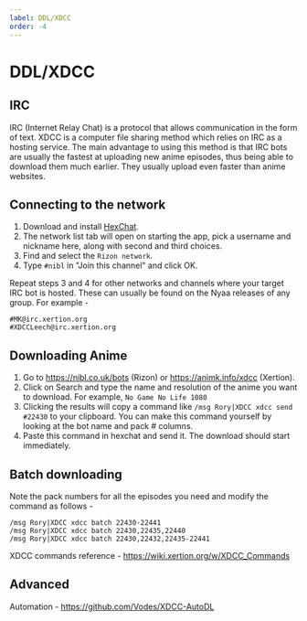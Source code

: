 ```yaml
---
label: DDL/XDCC
order: -4
---
```


# DDL/XDCC

## IRC

IRC (Internet Relay Chat) is a protocol that allows communication in the form of text. XDCC is a computer file sharing method which relies on IRC as a hosting service. The main advantage to using this method is that IRC bots are usually the fastest at uploading new anime episodes, thus being able to download them much earlier. They usually upload even faster than anime websites.

## Connecting to the network

1. Download and install [HexChat](https://hexchat.github.io/).
2. The network list tab will open on starting the app, pick a username and nickname here, along with second and third choices.
3. Find and select the `Rizon network`.
4. Type `#nibl` in "Join this channel" and click OK.

Repeat steps 3 and 4 for other networks and channels where your target IRC bot is hosted. These can usually be found on the Nyaa releases of any group. For example -

```
#MK@irc.xertion.org
#XDCCLeech@irc.xertion.org
```

## Downloading Anime

1. Go to https://nibl.co.uk/bots (Rizon) or https://animk.info/xdcc (Xertion).
2. Click on Search and type the name and resolution of the anime you want to download. For example, `No Game No Life 1080`
3. Clicking the results will copy a command like `/msg Rory|XDCC xdcc send #22430` to your clipboard. You can make this command yourself by looking at the bot name and pack # columns.
4. Paste this command in hexchat and send it. The download should start immediately.

## Batch downloading

Note the pack numbers for all the episodes you need and modify the command as follows -

```
/msg Rory|XDCC xdcc batch 22430-22441
/msg Rory|XDCC xdcc batch 22430,22435,22440
/msg Rory|XDCC xdcc batch 22430,22432,22435-22441
```

XDCC commands reference - https://wiki.xertion.org/w/XDCC_Commands

## Advanced

Automation - https://github.com/Vodes/XDCC-AutoDL
